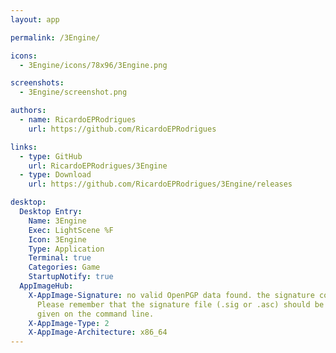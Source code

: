 ```yaml
---
layout: app

permalink: /3Engine/

icons:
  - 3Engine/icons/78x96/3Engine.png

screenshots:
  - 3Engine/screenshot.png

authors:
  - name: RicardoEPRodrigues
    url: https://github.com/RicardoEPRodrigues

links:
  - type: GitHub
    url: RicardoEPRodrigues/3Engine
  - type: Download
    url: https://github.com/RicardoEPRodrigues/3Engine/releases

desktop:
  Desktop Entry:
    Name: 3Engine
    Exec: LightScene %F
    Icon: 3Engine
    Type: Application
    Terminal: true
    Categories: Game
    StartupNotify: true
  AppImageHub:
    X-AppImage-Signature: no valid OpenPGP data found. the signature could not be verified.
      Please remember that the signature file (.sig or .asc) should be the first file
      given on the command line.
    X-AppImage-Type: 2
    X-AppImage-Architecture: x86_64
---
```

